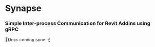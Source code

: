 # Synapse

### Simple Inter-process Communication for Revit Addins using gRPC

:green_book:Docs coming soon. :)

